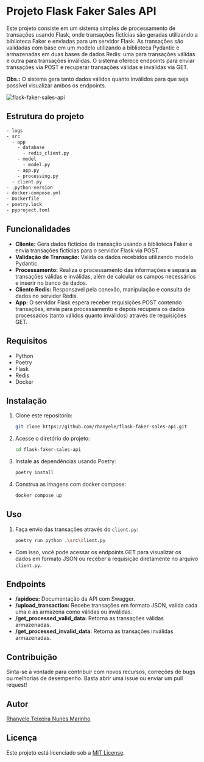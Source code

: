 # Projeto Flask Faker Sales API

Este projeto consiste em um sistema simples de processamento de transações usando Flask, onde transações fictícias são geradas utilizando a biblioteca Faker e enviadas para um servidor Flask. As transações são validadas com base em um modelo utilizando a biblioteca Pydantic e armazenadas em duas bases de dados Redis: uma para transações válidas e outra para transações inválidas. O sistema oferece endpoints para enviar transações via POST e recuperar transações válidas e inválidas via GET.

**Obs.:** O sistema gera tanto dados válidos quanto inválidos para que seja possível visualizar ambos os endpoints.

![flask-faker-sales-api](https://github.com/rhanyele/flask-faker-sales-api/assets/10997593/a85199ce-bb5e-447f-baea-4057108acf61)

## Estrutura do projeto
```bash
- logs
- src
  - app
    - database
      - redis_client.py
    - model
      - model.py
    - app.py
    - processing.py
  - client.py
- .python-version
- docker-compose.yml
- Dockerfile
- poetry.lock
- pyproject.toml
```

## Funcionalidades
- **Cliente:** Gera dados fictícios de transação usando a biblioteca Faker e envia transações fictícias para o servidor Flask via POST.
- **Validação de Transação:** Valida os dados recebidos utilizando modelo Pydantic.
- **Processamento:** Realiza o processamento das informações e separa as transações válidas e inválidas, além de calcular os campos necessários e inserir no banco de dados.
- **Cliente Redis:** Responsavel pela conexão, manipulação e consulta de dados no servidor Redis.
- **App:** O servidor Flask espera receber requisições POST contendo transações, envia para processamento e depois recupera os dados processados (tanto válidos quanto inválidos) através de requisições GET.

## Requisitos
- Python
- Poetry
- Flask
- Redis
- Docker

## Instalação
1. Clone este repositório:

   ```bash
   git clone https://github.com/rhanyele/flask-faker-sales-api.git
   ```

2. Acesse o diretório do projeto:

   ```bash
   cd flask-faker-sales-api
   ```

3. Instale as dependências usando Poetry:

   ```bash
   poetry install
   ```

4. Construa as imagens com docker compose:

   ```bash
   docker compose up
   ```

## Uso
1. Faça envio das transações através do ```client.py```:
   ```bash
   poetry run python .\src\client.py
   ```
- Com isso, você pode acessar os endpoints GET para visualizar os dados em formato JSON ou receber a requisição diretamente no arquivo ```client.py```.

## Endpoints
- **/apidocs:** Documentação da API com Swagger.
- **/upload_transaction:** Recebe transações em formato JSON, valida cada uma e as armazena como válidas ou inválidas.
- **/get_processed_valid_data:** Retorna as transações válidas armazenadas.
- **/get_processed_invalid_data:** Retorna as transações inválidas armazenadas.

## Contribuição
Sinta-se à vontade para contribuir com novos recursos, correções de bugs ou melhorias de desempenho. Basta abrir uma issue ou enviar um pull request!

## Autor
[Rhanyele Teixeira Nunes Marinho](https://github.com/rhanyele)

## Licença
Este projeto está licenciado sob a [MIT License](LICENSE).
